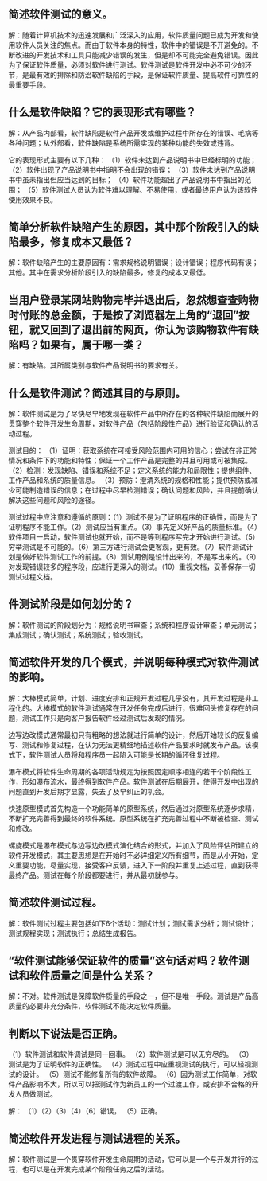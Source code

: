 ## 简述软件测试的意义。

解：随着计算机技术的迅速发展和广泛深入的应用，软件质量问题已成为开发和使用软件人员关注的焦点。而由于软件本身的特性，软件中的错误是不开避免的。不断改进的开发技术和工具只能减少错误的发生，但是却不可能完全避免错误。因此为了保证软件质量，必须对软件进行测试。软件测试是软件开发中必不可少的环节，是最有效的排除和防治软件缺陷的手段，是保证软件质量、提高软件可靠性的最重要手段。

## 什么是软件缺陷？它的表现形式有哪些？ 

解：从产品内部看，软件缺陷是软件产品开发或维护过程中所存在的错误、毛病等各种问题；从外部看，软件缺陷是系统所需实现的某种功能的失效或违背。

它的表现形式主要有以下几种：
（1）软件未达到产品说明书中已经标明的功能；
（2）软件出现了产品说明书中指明不会出现的错误；
（3）软件未达到产品说明书中虽未指出但应当达到的目标；
（4）软件功能超出了产品说明书中指出的范围；
（5）软件测试人员认为软件难以理解、不易使用，或者最终用户认为该软件使用效果不良。
 
## 简单分析软件缺陷产生的原因，其中那个阶段引入的缺陷最多，修复成本又最低？ 
解：软件缺陷产生的主要原因有：需求规格说明错误；设计错误；程序代码有误；其他。其中在需求分析阶段引入的缺陷最多，修复的成本又最低。

## 当用户登录某网站购物完毕并退出后，忽然想查查购物时付账的总金额，于是按了浏览器左上角的“退回”按钮，就又回到了退出前的网页，你认为该购物软件有缺陷吗？如果有，属于哪一类？ 
解：有缺陷。其所属类别与软件产品说明书的要求有关。

## 什么是软件测试？简述其目的与原则。

解：软件测试是为了尽快尽早地发现在软件产品中所存在的各种软件缺陷而展开的贯穿整个软件开发生命周期，对软件产品（包括阶段性产品）进行验证和确认的活动过程。

测试目的：
（1）证明：获取系统在可接受风险范围内可用的信心；尝试在非正常情况和条件下的功能和特性；保证一个工作产品是完整的并且可用或可被集成。
（2）检测：发现缺陷、错误和系统不足；定义系统的能力和局限性；提供组件、工作产品和系统的质量信息。
（3）预防：澄清系统的规格和性能；提供预防或减少可能制造错误的信息；在过程中尽早检测错误；确认问题和风险，并且提前确认解决这些问题和风险的途径。

测试过程中应注意和遵循的原则：（1）测试不是为了证明程序的正确性，而是为了证明程序不能工作。（2）测试应当有重点。（3）事先定义好产品的质量标准。（4）软件项目一启动，软件测试也就开始，而不是等到程序写完才开始进行测试。（5）穷举测试是不可能的。（6）第三方进行测试会更客观，更有效。（7）软件测试计划是做好软件测试工作的前提。（8）测试用例是设计出来的，不是写出来的。（9）对发现错误较多的程序段，应进行更深入的测试。（10）重视文档，妥善保存一切测试过程文档。

## 件测试阶段是如何划分的？ 
解：软件测试的阶段划分为：规格说明书审查；系统和程序设计审查；单元测试；集成测试；确认测试；系统测试；验收测试。

## 简述软件开发的几个模式，并说明每种模式对软件测试的影响。

解：大棒模式简单，计划、进度安排和正规开发过程几乎没有，其开发过程是非工程化的。大棒模式的软件测试通常在开发任务完成后进行，很难回头修复存在的问题，测试工作只是向客户报告软件经过测试后发现的情况。

边写边改模式通常最初只有粗略的想法就进行简单的设计，然后开始较长的反复编写、测试和修复过程，在认为无法更精细地描述软件产品要求时就发布产品。该模式下，软件测试人员将和程序员一起陷入可能是长期的循环往复过程。

瀑布模式将软件生命周期的各项活动规定为按照固定顺序相连的若干个阶段性工作，形如瀑布流水，最终得到软件产品。软件测试在后期展开，使得开发中出现的问题直到开发后期才显露，失去了及早纠正的机会。

快速原型模式首先构造一个功能简单的原型系统，然后通过对原型系统逐步求精，不断扩充完善得到最终的软件系统。原型系统在扩充完善过程中不断被检查、测试和修改。

螺旋模式是瀑布模式与边写边改模式演化结合的形式，并加入了风险评估所建立的软件开发模式，其主要思想是在开始时不必详细定义所有细节，而是从小开始，定义重要功能，尽量实现，接受客户反馈，进入下一阶段并重复上述过程，直到获得最终产品。测试在每个阶段都要进行，并从最初就参与。

## 简述软件测试过程。

解：软件测试过程主要包括如下6个活动：测试计划；测试需求分析；测试设计；测试规程实现；测试执行；总结生成报告。

## “软件测试能够保证软件的质量”这句话对吗？软件测试和软件质量之间是什么关系？ 

解：不对。软件测试是保障软件质量的手段之一，但不是唯一手段。测试是产品高质量的必要非充分条件，软件测试不能决定软件质量。

## 判断以下说法是否正确。
（1）软件测试和软件调试是同一回事。
（2）软件测试是可以无穷尽的。
（3）测试是为了证明软件的正确性。
（4）测试过程中应重视测试的执行，可以轻视测试的设计。
（5）测试不能修复所有的软件故障。
（6）因为测试工作简单，对软件产品影响不大，所以可以把测试作为新员工的一个过渡工作，或安排不合格的开发人员做测试。

解：
（1）（2）（3）（4）（6）错误，
（5）正确。

## 简述软件开发进程与测试进程的关系。

解：软件测试是一个贯穿软件开发生命周期的活动，它可以是一个与开发并行的过程，也可以是在开发完成某个阶段任务之后的活动。
